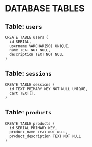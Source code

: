 # DATABASE TABLES

## Table: `users`
```
CREATE TABLE users (
  id SERIAL, 
  username VARCHAR(50) UNIQUE, 
  name TEXT NOT NULL, 
  description TEXT NOT NULL
)
```

## Table: `sessions`
```
CREATE TABLE sessions (
  id TEXT PRIMARY KEY NOT NULL UNIQUE, 
  cart TEXT[], 
)
```

## Table: `products`
```
CREATE TABLE products (
  id SERIAL PRIMARY KEY, 
  product_name TEXT NOT NULL, 
  product_description TEXT NOT NULL
)
```